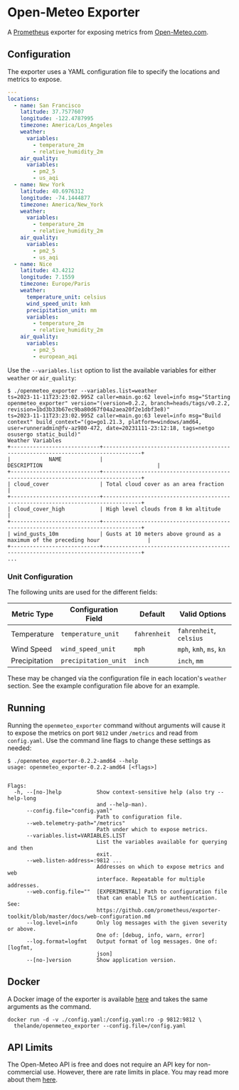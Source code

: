 # Open-Meteo Exporter

A [Prometheus](https://prometheus.io) exporter for exposing metrics from
[Open-Meteo.com](Open-Meteo.com).

## Configuration

The exporter uses a YAML configuration file to specify the locations and metrics
to expose.

```yaml
---
locations:
  - name: San Francisco
    latitude: 37.7577607
    longitude: -122.4787995
    timezone: America/Los_Angeles
    weather:
      variables:
        - temperature_2m
        - relative_humidity_2m
    air_quality:
      variables:
        - pm2_5
        - us_aqi
  - name: New York
    latitude: 40.6976312
    longitude: -74.1444877
    timezone: America/New_York
    weather:
      variables:
        - temperature_2m
        - relative_humidity_2m
    air_quality:
      variables:
        - pm2_5
        - us_aqi
  - name: Nice
    latitude: 43.4212
    longitude: 7.1559
    timezone: Europe/Paris
    weather:
      temperature_unit: celsius
      wind_speed_unit: kmh
      precipitation_unit: mm
      variables:
        - temperature_2m
        - relative_humidity_2m
    air_quality:
      variables:
        - pm2_5
        - european_aqi
```

Use the `--variables.list` option to list the available variables for either
`weather` or `air_quality`:

```console
$ ./openmeteo_exporter --variables.list=weather
ts=2023-11-11T23:23:02.995Z caller=main.go:62 level=info msg="Starting openmeteo_exporter" version="(version=0.2.2, branch=heads/tags/v0.2.2, revision=1bd3b33b67ec9ba80d67f04a2aea20f2e1dbf3e8)"
ts=2023-11-11T23:23:02.995Z caller=main.go:63 level=info msg="Build context" build_context="(go=go1.21.3, platform=windows/amd64, user=runneradmin@fv-az980-472, date=20231111-23:12:18, tags=netgo osusergo static_build)"
Weather Variables
+----------------------------+----------------------------------------------------------------------------------+
|            NAME            |                                   DESCRIPTION                                    |
+----------------------------+----------------------------------------------------------------------------------+
| cloud_cover                | Total cloud cover as an area fraction                                            |
+----------------------------+----------------------------------------------------------------------------------+
| cloud_cover_high           | High level clouds from 8 km altitude                                             |
+----------------------------+----------------------------------------------------------------------------------+
| wind_gusts_10m             | Gusts at 10 meters above ground as a maximum of the preceding hour               |
+----------------------------+----------------------------------------------------------------------------------+
...
```

### Unit Configuration

The following units are used for the different fields:

|Metric Type|Configuration Field|Default|Valid Options|
|--|--|--|--|
|Temperature|`temperature_unit`|`fahrenheit`|`fahrenheit`, `celsius`|
|Wind Speed|`wind_speed_unit`|`mph`|`mph`, `kmh`, `ms`, `kn`|
|Precipitation|`precipitation_unit`|`inch`|`inch`, `mm`|

These may be changed via the configuration file in each location's `weather`
section. See the example configuration file above for an example.

## Running

Running the `openmeteo_exporter` command without arguments will cause it to
expose the metrics on port `9812` under `/metrics` and read from `config.yaml`.
Use the command line flags to change these settings as needed:

```console
$ ./openmeteo_exporter-0.2.2-amd64 --help
usage: openmeteo_exporter-0.2.2-amd64 [<flags>]


Flags:
  -h, --[no-]help           Show context-sensitive help (also try --help-long
                            and --help-man).
      --config.file="config.yaml"
                            Path to configuration file.
      --web.telemetry-path="/metrics"
                            Path under which to expose metrics.
      --variables.list=VARIABLES.LIST
                            List the variables available for querying and then
                            exit.
      --web.listen-address=:9812 ...
                            Addresses on which to expose metrics and web
                            interface. Repeatable for multiple addresses.
      --web.config.file=""  [EXPERIMENTAL] Path to configuration file
                            that can enable TLS or authentication. See:
                            https://github.com/prometheus/exporter-toolkit/blob/master/docs/web-configuration.md
      --log.level=info      Only log messages with the given severity or above.
                            One of: [debug, info, warn, error]
      --log.format=logfmt   Output format of log messages. One of: [logfmt,
                            json]
      --[no-]version        Show application version.
```

## Docker

A Docker image of the exporter is available
[here](https://hub.docker.com/r/thelande/openmeteo_exporter) and takes the same
arguments as the command.

```console
docker run -d -v ./config.yaml:/config.yaml:ro -p 9812:9812 \
  thelande/openmeteo_exporter --config.file=/config.yaml
```

## API Limits

The Open-Meteo API is free and does not require an API key for non-commercial
use. However, there are rate limits in place. You may read more about them
[here](https://open-meteo.com/en/terms).
